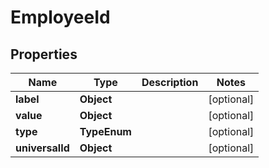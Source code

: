 

# EmployeeId


## Properties

| Name | Type | Description | Notes |
|------------ | ------------- | ------------- | -------------|
|**label** | **Object** |  |  [optional] |
|**value** | **Object** |  |  [optional] |
|**type** | **TypeEnum** |  |  [optional] |
|**universalId** | **Object** |  |  [optional] |



